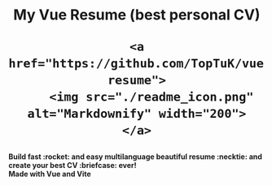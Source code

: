 <h1 align="center">
    <p>
        My Vue Resume (best personal CV)
    </p>

    <a href="https://github.com/TopTuK/vue-resume">
        <img src="./readme_icon.png" alt="Markdownify" width="200">
    </a>
</h1>

<p align="center">
    <h4>
        Build fast :rocket: and easy multilanguage beautiful resume :necktie: and create your best CV :briefcase: ever!
        <br>
        Made with Vue and Vite
    </h4>
</p>
  